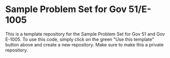 # Sample Problem Set for Gov 51/E-1005

This is a template repository for the Sample Problem Set for Gov 51 and Gov E-1005. To use this code, simply click on the green "Use this template" button above and create a new repository. Make sure to make this a private repository. 
